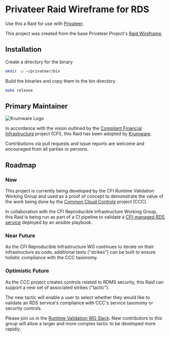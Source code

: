 # Privateer Raid Wireframe for RDS

Use this a Raid for use with [Privateer](https://www.github.com/privateerproj/privateer).

This project was created from the base Privateer Project's [Raid Wireframe](https://www.github.com/privateerproj/raid-wireframe).

## Installation

Create a directory for the binary

```bash
mkdir -p ~/privateer/bin
```

Build the binaries and copy them to the bin directory

```bash
make release
```

## Primary Maintainer
![Krumware Logo](https://github.com/krumIO/raid-rds/assets/12394597/4111dc5b-927c-48a9-a992-c656c3cbf472)

In accordance with the vision outlined by the 
[Compliant Financial Infrastructure](https://github.com/finos/compliant-financial-infrastructure)
project (CFI), this Raid has been adopted by [Krumware](https://www.krum.io/).

Contributions via pull requests and issue reports are welcome and encouraged from all parties or persons.

## Roadmap

### Now

This project is currently being developed by the CFI Runtime Validation Working Group and used as a 
proof of concept to demonstrate the value of the work being done by the
[Common Cloud Controls](https://github.com/finos/common-cloud-controls) project (CCC).

In collaboration with the CFI Reproducible Infrastructure Working Group, this Raid is being run as
part of a CI pipeline to validate a [CFI-managed RDS service](https://github.com/finos/cfi-ansible-aws-rds)
deployed by an ansible playbook.

### Near Future

As the CFI Reproducible Infrastructure WG continues to iterate on their infrastructure as code,
additional tests ("strikes") can be built to ensure holistic compliance with the CCC taxonomy.

### Optimistic Future

As the CCC project creates controls related to RDMS security, this Raid can support a new set of associated 
strikes ("tactic").

The new tactic will enable a user to select whether they would like to validate an RDS service's
compliance with CCC's service taxonomy or security controls.

Please join us in the [Runtime Validation WG Slack](https://finos-lf.slack.com/archives/C04G0M73NUE). New contributors to this group will allow a larger and more complex tactic to be developed more rapidly.
